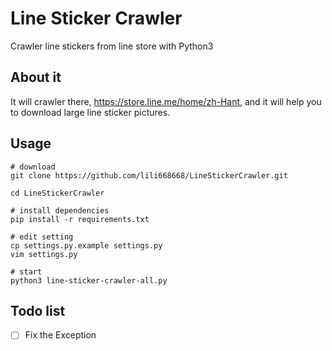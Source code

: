 # Line Sticker Crawler
Crawler line stickers from line store with Python3

## About it
It will crawler there, https://store.line.me/home/zh-Hant, and it will help you to download large line sticker pictures.

## Usage
```
# download 
git clone https://github.com/lili668668/LineStickerCrawler.git

cd LineStickerCrawler

# install dependencies
pip install -r requirements.txt

# edit setting
cp settings.py.example settings.py
vim settings.py

# start
python3 line-sticker-crawler-all.py
```

## Todo list

-[ ] Fix the Exception
